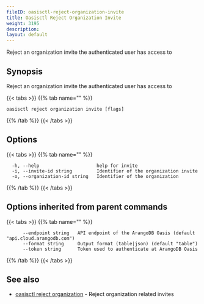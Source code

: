 ```yaml
---
fileID: oasisctl-reject-organization-invite
title: Oasisctl Reject Organization Invite
weight: 3195
description: 
layout: default
---
```

Reject an organization invite the authenticated user has access to

## Synopsis

Reject an organization invite the authenticated user has access to

{{< tabs >}}
{{% tab name="" %}}
```
oasisctl reject organization invite [flags]
```
{{% /tab %}}
{{< /tabs >}}

## Options

{{< tabs >}}
{{% tab name="" %}}
```
  -h, --help                     help for invite
  -i, --invite-id string         Identifier of the organization invite
  -o, --organization-id string   Identifier of the organization
```
{{% /tab %}}
{{< /tabs >}}

## Options inherited from parent commands

{{< tabs >}}
{{% tab name="" %}}
```
      --endpoint string   API endpoint of the ArangoDB Oasis (default "api.cloud.arangodb.com")
      --format string     Output format (table|json) (default "table")
      --token string      Token used to authenticate at ArangoDB Oasis
```
{{% /tab %}}
{{< /tabs >}}

## See also

* [oasisctl reject organization](oasisctl-reject-organization)	 - Reject organization related invites

